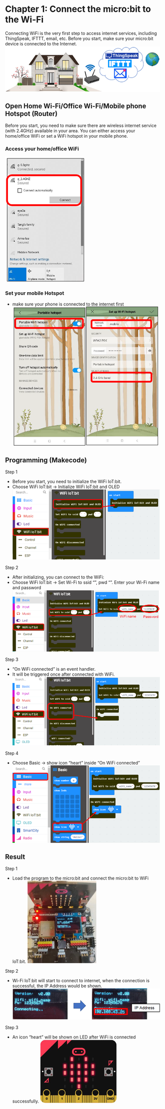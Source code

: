 # Chapter 1: Connect the micro:bit to the Wi-Fi

Connecting WiFi is the very first step to access internet services, including ThingSpeak, IFTTT, email, etc. Before you start, make sure your micro:bit device is connected to the Internet.
![pic_600](images/Ch1_01.png)

## Open Home Wi-Fi/Office Wi-Fi/Mobile phone Hotspot (Router)
Before you start, you need to make sure there are wireless internet service (with 2.4GHz) available in your area. You can either access your home/office WiFi or set a WiFi hotspot in your mobile phone.

### Access your home/office WiFi
![pic_400](images/Ch1_02.png)

 
### Set your mobile Hotspot
* make sure your phone is connected to the internet first
![pic_400](images/Ch1_03.png)


## Programming (Makecode)
<span id="subtitle" >Step 1</span>
* Before you start, you need to initialize the WiFi IoT:bit.
* Choose WiFi IoT:bit -> Initialize WiFi IoT:bit and OLED
![pic_600](images/Ch1_04.png)

<span id="subtitle" >Step 2</span>
* After initializing, you can connect to the WiFi:
* Choose WiFi IoT:bit -> Set Wi-Fi to ssid “”, pwd “”. Enter your Wi-Fi name and password
![pic_600](images/Ch1_05.png)

<span id="subtitle" >Step 3</span>
* “On WiFi connected” is an event handler.
* It will be triggered once after connected with WiFi.
![pic_600](images/Ch1_06.png)

<span id="subtitle" >Step 4</span>
* Choose Basic -> show icon “heart” inside “On WiFi connected”
![pic_600](images/Ch1_07.png)


## Result
<span id="subtitle" >Step 1</span>
* Load the program to the micro:bit and connect the micro:bit to WiFi IoT:bit.
![pic](images/Ch1_08.png)

<span id="subtitle" >Step 2</span>
* Wi-Fi IoT:bit will start to connect to internet, when the connection is successful, the IP Address would be shown. 
![pic](images/Ch1_09.png)

<span id="subtitle" >Step 3</span>
* An icon “heart” will be shown on LED after WiFi is connected successfully.
![pic_200](images/Ch1_10.png)
